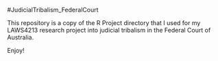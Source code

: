 #JudicialTribalism_FederalCourt

This repository is a copy of the R Project directory that I used for my LAWS4213 research project into judicial tribalism in the Federal Court of Australia.

Enjoy!
